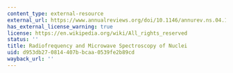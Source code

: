 ```yaml
---
content_type: external-resource
external_url: https://www.annualreviews.org/doi/10.1146/annurev.ns.04.120154.000341
has_external_license_warning: true
license: https://en.wikipedia.org/wiki/All_rights_reserved
status: ''
title: Radiofrequency and Microwave Spectroscopy of Nuclei
uid: d953db27-0814-407b-bcaa-0539fe2b89cd
wayback_url: ''
---
```

